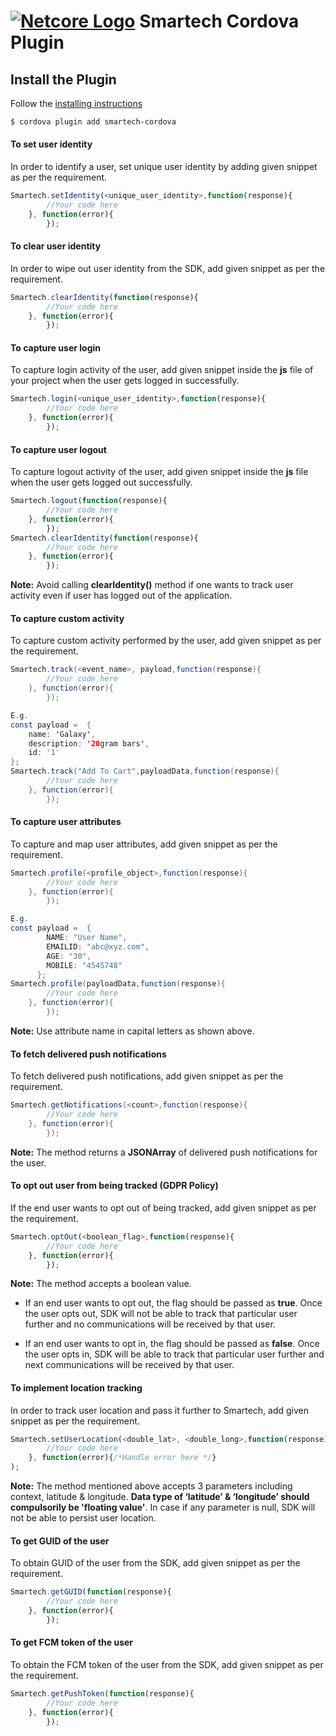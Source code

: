 # [![Netcore Logo](https://netcore.in/wp-content/themes/netcore/img/Netcore-new-Logo.png)](http:www.netcore.in)   Smartech Cordova Plugin 

## Install the Plugin

Follow the [installing instructions](https://github.com/NetcoreSolutions/Smartech-Cordova/blob/master/docs/install.md)

```bash
$ cordova plugin add smartech-cordova
```
#### To set user identity
In order to identify a user, set unique user identity by adding given snippet as per the requirement.
```javascript
Smartech.setIdentity(<unique_user_identity>,function(response){
		//Your code here
	}, function(error){  
		});
```

#### To clear user identity
In order to wipe out user identity from the SDK, add given snippet as per the requirement.
```javascript
Smartech.clearIdentity(function(response){
		//Your code here
	}, function(error){  
		});
```

#### To capture user login
To capture login activity of the user, add given snippet inside the **js** file of your project when the user gets logged in successfully.
```javascript
Smartech.login(<unique_user_identity>,function(response){
		//Your code here
	}, function(error){  
		});
```
#### To capture user logout
To capture logout activity of the user, add given snippet inside the **js** file when the user gets logged out successfully.
```javascript
Smartech.logout(function(response){
		//Your code here
	}, function(error){  
		});
Smartech.clearIdentity(function(response){
		//Your code here
	}, function(error){  
		});
```
**Note:​​** Avoid calling **clearIdentity()** method if one wants to track user activity even if user has logged out of the application.

#### To capture custom activity
To capture custom activity performed by the user, add given snippet as per the requirement.
```java
Smartech.track(<event_name>, payload,function(response){
		//Your code here
	}, function(error){  
		});

E.g.
const payload =  {
    name: 'Galaxy', 
    description: '20gram bars', 
    id: '1'
};
Smartech.track("Add To Cart",payloadData,function(response){
		//Your code here
	}, function(error){  
		});
```

#### To capture user attributes
To capture and map user attributes, add given snippet as per the
requirement.
```java
Smartech.profile(<profile_object>,function(response){
		//Your code here
	}, function(error){  
		});

E.g. 
const payload =  {
	    NAME: "User Name",
	    EMAILID: "abc@xyz.com",
	    AGE: "30", 
	    MOBILE: "4545748"
      };
Smartech.profile(payloadData,function(response){
		//Your code here
	}, function(error){  
		});
```
**Note:** Use attribute name in capital letters as shown above.


#### To fetch delivered push notifications
To fetch delivered push notifications, add given snippet as per the requirement.
```java
Smartech.getNotifications(<count>,function(response){
		//Your code here
	}, function(error){  
		});
```
**Note:** The method returns a **JSONArray** of delivered push notifications for the user.


#### To opt out user from being tracked (GDPR Policy)
If the end user wants to opt out of being tracked, add given snippet as per the requirement.
```javascript
Smartech.optOut(<boolean_flag>,function(response){
		//Your code here
	}, function(error){  
		});
```
**Note​​:** The method accepts a boolean value.

- If an end user wants to opt out, the flag should be passed as **true**. Once the user opts out, SDK will not be able to track that particular user further and no communications will be received by that user.

- If an end user wants to opt in, the flag should be passed as **false**. Once the user opts in, SDK will be able to track that particular user further and next communications will be received by that user.

#### To implement location tracking
In order to track user location and pass it further to Smartech, add given snippet as per the requirement.
```javascript
Smartech.setUserLocation(<double_lat>, <double_long>,function(response){
		//Your code here
	}, function(error){/*Handle error here */}
);
```
**Note:** The method mentioned above accepts 3 parameters including context, latitude & longitude. **Data type of ‘latitude’ & ‘longitude’ should compulsorily be 'floating value'**. In case if any parameter is null, SDK will not be able to persist user location.




#### To get GUID of the user
To obtain GUID of the user from the SDK, add given snippet as per the requirement.
```javascript
Smartech.getGUID(function(response){
		//Your code here
	}, function(error){  
		});
```
#### To get FCM token of the user
To obtain the FCM token of the user from the SDK, add given snippet as per the requirement.
```javascript
Smartech.getPushToken(function(response){
		//Your code here
	}, function(error){  
		});
```
